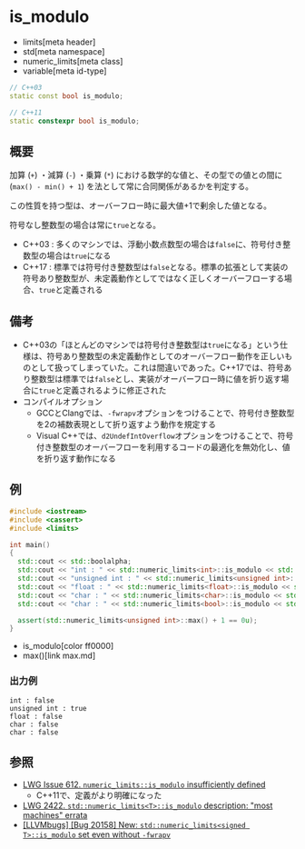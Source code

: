 # is_modulo
* limits[meta header]
* std[meta namespace]
* numeric_limits[meta class]
* variable[meta id-type]

```cpp
// C++03
static const bool is_modulo;

// C++11
static constexpr bool is_modulo;
```

## 概要
加算 (`+`) ・減算 (`-`) ・乗算 (`*`) における数学的な値と、その型での値との間に (`max() - min() + 1`) を法として常に合同関係があるかを判定する。

この性質を持つ型は、オーバーフロー時に最大値+1で剰余した値となる。

符号なし整数型の場合は常に`true`となる。

- C++03 : 多くのマシンでは、浮動小数点数型の場合は`false`に、符号付き整数型の場合は`true`になる
- C++17 : 標準では符号付き整数型は`false`となる。標準の拡張として実装の符号あり整数型が、未定義動作としてではなく正しくオーバーフローする場合、`true`と定義される


## 備考
- C++03の「ほとんどのマシンでは符号付き整数型は`true`になる」という仕様は、符号あり整数型の未定義動作としてのオーバーフロー動作を正しいものとして扱ってしまっていた。これは間違いであった。C++17では、符号あり整数型は標準では`false`とし、実装がオーバーフロー時に値を折り返す場合に`true`と定義されるように修正された
- コンパイルオプション
    - GCCとClangでは、`-fwrapv`オプションをつけることで、符号付き整数型を2の補数表現として折り返すよう動作を規定する
    - Visual C++では、`d2UndefIntOverflow`オプションをつけることで、符号付き整数型のオーバーフローを利用するコードの最適化を無効化し、値を折り返す動作になる


## 例
```cpp example
#include <iostream>
#include <cassert>
#include <limits>

int main()
{
  std::cout << std::boolalpha;
  std::cout << "int : " << std::numeric_limits<int>::is_modulo << std::endl;
  std::cout << "unsigned int : " << std::numeric_limits<unsigned int>::is_modulo << std::endl;
  std::cout << "float : " << std::numeric_limits<float>::is_modulo << std::endl;
  std::cout << "char : " << std::numeric_limits<char>::is_modulo << std::endl;
  std::cout << "char : " << std::numeric_limits<bool>::is_modulo << std::endl;

  assert(std::numeric_limits<unsigned int>::max() + 1 == 0u);
}
```
* is_modulo[color ff0000]
* max()[link max.md]

### 出力例
```
int : false
unsigned int : true
float : false
char : false
char : false
```


## 参照
- [LWG Issue 612. `numeric_limits::is_modulo` insufficiently defined](https://wg21.cmeerw.net/lwg/issue612)
    - C++11で、定義がより明確になった
- [LWG 2422. `std::numeric_limits<T>::is_modulo` description: "most machines" errata](https://wg21.cmeerw.net/lwg/issue2422)
- [[LLVMbugs] [Bug 20158] New: `std::numeric_limits<signed T>::is_modulo` set even without `-fwrapv`](http://lists.llvm.org/pipermail/llvm-bugs/2014-June/034843.html)
